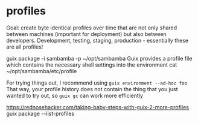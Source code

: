 

# profiles

Goal: create byte identical profiles over time that are not only shared between machines (important for deployment) but also between developers. 
Development, testing, staging, production - essentially these are all profiles!

guix package -i sambamba -p ~/opt/sambamba
Guix provides a profile file which contains the necessary shell settings into the environment
cat ~/opt/sambamba/etc/profile


For trying things out, I recommend using `guix environment --ad-hoc foo`
That way, your profile history does not contain the thing that you just wanted to try out, so `guix gc` can work more efficiently

https://rednosehacker.com/taking-baby-steps-with-guix-2-more-profiles
guix package --list-profiles
